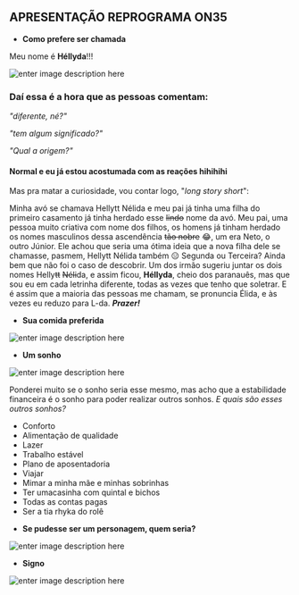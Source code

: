 ## APRESENTAÇÃO REPROGRAMA ON35

* **Como prefere ser chamada**

Meu nome é **Héllyda**!!!

![enter image description here](https://media.giphy.com/media/JSueytO5O29yM/giphy.gif?cid=790b7611h67tp6pp19aab04dxgxde8jipxf883tu64ghdiyk&ep=v1_gifs_search&rid=giphy.gif&ct=g)

### **Daí essa é a hora que as pessoas comentam:** 

 *"diferente, né?"*

 *"tem algum significado?"*

 *"Qual a origem?"*
 
 #### Normal e eu já estou acostumada com as reações hihihihi

Mas pra matar a curiosidade, vou contar logo, "*long story short*": 

Minha avó se chamava Hellytt Nélida e meu pai já tinha uma filha do primeiro casamento já tinha herdado esse ~~lindo~~ nome da avó. Meu pai, uma pessoa muito criativa com nome dos filhos, os homens já tinham herdado os nomes masculinos dessa ascendência ~~tão nobre~~ 😂, um era Neto, o outro Júnior. Ele achou que seria uma ótima ideia que a nova filha dele se chamasse, pasmem, Hellytt Nélida também :expressionless: Segunda ou Terceira? Ainda bem que não foi o caso de descobrir. Um dos irmão sugeriu juntar os dois nomes Helly~~tt~~ ~~Néli~~da, e assim ficou, **Héllyda**, cheio dos paranauês, mas que sou eu em cada letrinha diferente, todas as vezes que tenho que soletrar. E é assim que a maioria das pessoas me chamam, se pronuncia Élida, e às vezes eu reduzo para L-da. ***Prazer!***

* **Sua comida preferida**


![enter image description here](https://media.giphy.com/media/v1.Y2lkPTc5MGI3NjExajJtaGg4ZnJ5Y25pM2szcmkxNWU3c2ZwZzBtY2wwaXpva291ZGdnZSZlcD12MV9naWZzX3NlYXJjaCZjdD1n/jn2iXu2HRpMuovBrrV/giphy.gif)

* **Um sonho**

![enter image description here](https://media.giphy.com/media/5fBH6z8aMV1RbA4FaSc/giphy.gif?cid=790b7611w642zwm44yudjt6hld8udxz4dxfna281k1a85f5m&ep=v1_gifs_search&rid=giphy.gif&ct=g)

Ponderei muito se o sonho seria esse mesmo, mas acho que a estabilidade financeira é o sonho para poder realizar outros sonhos. *E quais são esses outros sonhos?* 

 * Conforto  
 * Alimentação de qualidade  
 * Lazer  
 * Trabalho estável  
 * Plano de aposentadoria 
 * Viajar 
 * Mimar a minha mãe e minhas sobrinhas 
 * Ter umacasinha com quintal e bichos 
 * Todas as contas pagas 
 * Ser a tia rhyka do rolê

 - **Se pudesse ser um personagem, quem seria?**

![enter image description here](https://media.giphy.com/media/v1.Y2lkPTc5MGI3NjExZDBhZHluNTN5MTZ3Zjh5NDdlNDlub2FvdHZoZm90Yms3cXk0MGhwcCZlcD12MV9pbnRlcm5hbF9naWZfYnlfaWQmY3Q9Zw/xT5LMKMqZ9SboPcNUs/giphy.gif)

-  **Signo**

![enter image description here](https://media.giphy.com/media/ZwhKzalzTkG68TiCze/giphy.gif?cid=790b7611tuweju0kqbj5vf8yw0bkuycl38ysx498pbo8uhlm&ep=v1_gifs_search&rid=giphy.gif&ct=g)

